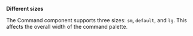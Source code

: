 **Different sizes**

The Command component supports three sizes: `sm`, `default`, and `lg`. This affects the overall width of the command palette.